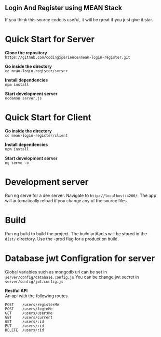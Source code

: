 ## Login And Register using MEAN Stack

If you think this source code is useful, it will be great if you just give it star.

# Quick Start for Server

**Clone the repository**<br/>
`https://github.com/codingxperience/mean-login-register.git`

**Go inside the directory**<br/>
`cd mean-login-register/server`

**Install dependencies**<br/>
`npm install`

**Start development server**<br/>
`nodemon server.js`

# Quick Start for Client

**Go inside the directory**<br/>
`cd mean-login-register/client`

**Install dependencies**<br/>
`npm install`

**Start development server**<br/>
`ng serve -o`

# Development server
Run ng serve for a dev server. Navigate to `http://localhost:4200/`. The app will automatically reload if you change any of the source files.

# Build
Run ng build to build the project. The build artifacts will be stored in the `dist/` directory. Use the -prod flag for a production build.

# Database jwt Configration for server
Global variables such as mongodb url can be set in `server/config/database.config.js`
You can be change jwt secret in `server/config/jwt.config.js`

**Restful API**<br/>
An api with the following routes
```
POST    /users/registerMe
POST    /users/loginMe
GET     /users/usersMe
GET     /users/current
GET     /users/:id
PUT     /users/:id
DELETE  /users/:id
```
